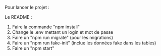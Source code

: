 Pour lancer le projet :

Le README :

1. Faire la commande "npm install"
2. Change le .env mettant un login et mot de passe
3. Faire un "npm run migrate" (pour les migrations)
4. Faire un "npm run fake-init" (inclue les données fake dans les tables)
5. Faire un "npm start"
